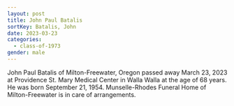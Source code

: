 ```yaml
---
layout: post
title: John Paul Batalis
sortKey: Batalis, John
date: 2023-03-23
categories:
  - class-of-1973
gender: male
---
```

John Paul Batalis of Milton-Freewater, Oregon passed away March 23, 2023 at Providence St. Mary Medical Center in Walla Walla at the age of 68 years. He was born September 21, 1954. Munselle-Rhodes Funeral Home of Milton-Freewater is in care of arrangements.